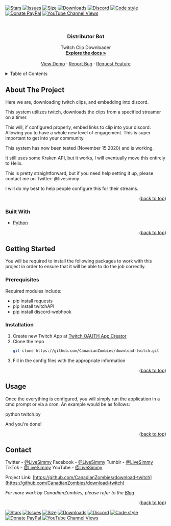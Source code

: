 <!-- Top of the README -->
<a name="readme-top"></a>

<!-- Shields are highly important and should always be at the top, and bottom of the project -->
[![Stars](https://img.shields.io/github/stars/canadianzombies/download-twitch.svg?style=plastic)](https://github.com/canadianzombies/download-twitch/stargazers)
[![Issues](https://img.shields.io/github/issues/canadianzombies/download-twitch?style=plastic)](https://github.com/canadianzombies/download-twitch/issues)
[![Size](https://img.shields.io/github/repo-size/canadianzombies/download-twitch.svg?style=plastic)](https://github.com/canadianzombies/download-twitch)
[![Downloads](https://img.shields.io/github/downloads/canadianzombies/download-twitch/total?style=plastic)](https://github.com/canadianzombies/download-twitch)
[![Discord](https://img.shields.io/discord/234145231359049729?style=plastic)](https://discord.gg/bCsV7km9PE)
[![Code style](https://img.shields.io/badge/code%20style-black-000000.svg?style=plastic)](https://github.com/psf/black)
[![Donate PayPal](https://img.shields.io/badge/donate-paypal-blue.svg?style=plastic)](https://www.paypal.me/simmydizzle)
[![YouTube Channel Views](https://img.shields.io/youtube/channel/views/UCkGvCQ1MiG1gt3Z5noI_mRA?style=plastic)](https://www.youtube.com/channel/UCkGvCQ1MiG1gt3Z5noI_mRA)

<!-- PROJECT LOGO -->
<br />
<div align="center">
  <a href="https://github.com/CanadianZombies/download-twitch">
    <!--<img src="images/logo.png" alt="Logo" width="80" height="80">-->
  </a>

<h3 align="center">Distributor Bot</h3>

  <p align="center">
    Twitch Clip Downloader
    <br />
    <a href="https://github.com/CanadianZombies/download-twitch"><strong>Explore the docs »</strong></a>
    <br />
    <br />
    <a href="https://github.com/CanadianZombies/download-twitch">View Demo</a>
    ·
    <a href="https://github.com/CanadianZombies/download-twitch/issues">Report Bug</a>
    ·
    <a href="https://github.com/CanadianZombies/download-twitch/issues">Request Feature</a>
  </p>
</div>



<!-- TABLE OF CONTENTS -->
<details>
  <summary>Table of Contents</summary>
  <ol>
    <li>
      <a href="#about-the-project">About The Project</a>
      <ul>
        <li><a href="#built-with">Built With</a></li>
      </ul>
    </li>
    <li>
      <a href="#getting-started">Getting Started</a>
      <ul>
        <li><a href="#prerequisites">Prerequisites</a></li>
        <li><a href="#installation">Installation</a></li>
      </ul>
    </li>
    <li><a href="#usage">Usage</a></li>
    <li><a href="#roadmap">Roadmap</a></li>
    <li><a href="#contributing">Contributing</a></li>
    <li><a href="#contact">Contact</a></li>
    <li><a href="#acknowledgments">Acknowledgments</a></li>
  </ol>
</details>


<!-- ABOUT THE PROJECT -->
## About The Project

Here we are, downloading twitch clips, and embedding into discord.

This system utilizes twitch, downloads the clips from a specified streamer on a timer. 

This will, if configured properly, embed links to clip into your discord. Allowing you to
have a whole new level of engagement. This is super important to get into your community.

This system has now been tested (November 15 2020) and is working. 

It still uses some Kraken API, but it works, I will eventually move this entirely to Helix.

This is pretty straightforward, but if you need help setting it up, please contact me on Twitter: @livesimmy

I will do my best to help people configure this for their streams.

<p align="right">(<a href="#readme-top">back to top</a>)</p>


### Built With

* [Python](https://python.org)

<p align="right">(<a href="#readme-top">back to top</a>)</p>

<!-- GETTING STARTED -->
## Getting Started

You will be required to install the following packages to work with this project
in order to ensure that it will be able to do the job correctly.

### Prerequisites

Required modules include:
* pip install requests
* pip install twitchAPI
* pip install discord-webhook

### Installation

1. Create new Twitch App at [Twitch OAUTH App Creator](https://dev.twitch.tv/console/apps/create)
2. Clone the repo
   ```sh
   git clone https://github.com/CanadianZombies/download-twitch.git
   ```
3. Fill in the config files with the appropriate information

<p align="right">(<a href="#readme-top">back to top</a>)</p>

<!-- USAGE EXAMPLES -->
## Usage

Once the everything is configured, you will simply run the application in a cmd prompt
or via a cron. An example would be as follows:

python twitch.py

And you're done!

<p align="right">(<a href="#readme-top">back to top</a>)</p>


<!-- CONTACT -->
## Contact

Twitter  - [@LiveSimmy](https://twitter.com/livesimmy)
Facebook - [@LiveSimmy](https://facebook.com/livesimmy)
Tumblr   - [@LiveSimmy](https://livesimmy.tumblr.com)
TikTok   - [@LiveSimmy](https://tiktok.com/@LiveSimmy)
YouTube  - [@LiveSimmy](https://www.youtube.com/channel/UCkGvCQ1MiG1gt3Z5noI_mRA)


Project Link: [https://github.com/CanadianZombies/download-twitch](https://github.com/CanadianZombies/download-twitch)


_For more work by CanadianZombies, please refer to the [Blog](https://simmydizzle.com)_

<p align="right">(<a href="#readme-top">back to top</a>)</p>


[![Stars](https://img.shields.io/github/stars/canadianzombies/download-twitch.svg?style=plastic)](https://github.com/canadianzombies/download-twitch/stargazers)
[![Issues](https://img.shields.io/github/issues/canadianzombies/download-twitch?style=plastic)](https://github.com/canadianzombies/download-twitch/issues)
[![Size](https://img.shields.io/github/repo-size/canadianzombies/download-twitch.svg?style=plastic)](https://github.com/canadianzombies/download-twitch)
[![Downloads](https://img.shields.io/github/downloads/canadianzombies/download-twitch/total?style=plastic)](https://github.com/canadianzombies/download-twitch)
[![Discord](https://img.shields.io/discord/234145231359049729?style=plastic)](https://discord.gg/bCsV7km9PE)
[![Code style](https://img.shields.io/badge/code%20style-black-000000.svg?style=plastic)](https://github.com/psf/black)
[![Donate PayPal](https://img.shields.io/badge/donate-paypal-blue.svg?style=plastic)](https://www.paypal.me/simmydizzle)
[![YouTube Channel Views](https://img.shields.io/youtube/channel/views/UCkGvCQ1MiG1gt3Z5noI_mRA?style=plastic)](https://www.youtube.com/channel/UCkGvCQ1MiG1gt3Z5noI_mRA)
